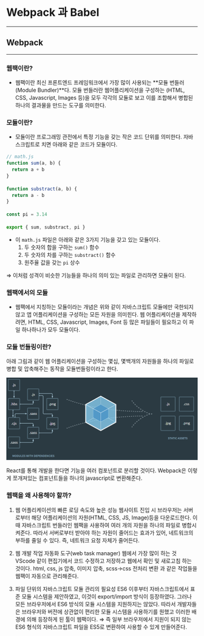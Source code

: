 # Webpack 과 Babel

---

## Webpack

---

### 웹팩이란?

- 웹팩이란 최신 프론트엔드 프레임워크에서 가장 많이 사용되는 **모듈 번들러(Module Bundler)**다. 모듈 번들러란 웹어플리케이션을 구성하는 (HTML, CSS, Javascript, Images 등)을 모두 각각의 모듈로 보고 이를 조합해서 병합된 하나의 결과물을 만드는 도구를 의미한다.

### 모듈이란?

- 모듈이란 프로그래밍 관전에서 특정 기능을 갖는 작은 코드 단위를 의미한다. 자바스크립트로 치면 아래와 같은 코드가 모듈이다.

```jsx
// math.js
function sum(a, b) {
  return a + b
}

function substract(a, b) {
  return a - b
}

const pi = 3.14

export { sum, substract, pi }
```

- 이 `math.js` 파일은 아래와 같은 3가지 기능을 갖고 있는 모듈이다.
  1. 두 숫자의 합을 구하는 `sum()` 함수
  2. 두 숫자의 차를 구하는 `substract()` 함수
  3. 원주율 값을 갖는 `pi` 상수

⇒ 이처럼 성격이 비슷한 기능들을 하나의 의미 있는 파일로 관리하면 모듈이 된다.

### 웹팩에서의 모듈

- 웹팩에서 지칭하는 모듈이라는 개념은 위와 같이 자바스크립트 모듈에만 국한되지 않고 앱 어플리케이션을 구성하는 모든 자원을 의미힌다. 웹 어플리케이션을 제작하려면, HTML, CSS, Javascript, Images, Font 등 많은 파일들이 필요하고 이 파일 하나하나가 모두 모듈이다.

### 모듈 번들링이란?

아래 그림과 같이 웹 어플리케이션을 구성하는 몇십, 몇백개의 자원들을 하나의 파일로 병합 및 압축해주는 동작을 모듈번들링이라고 한다.

<p align="center">
<img src="../../images/frontend/webpack-babel-1.png" width="600">
</p>

React를 통해 개발을 한다면 기능을 여러 컴포넌트로 분리할 것이다. Webpack은 이렇게 쪼개져있는 컴포넌트들을 하나의 javascript로 변환해준다.

### 웹팩을 왜 사용해야 할까?

1. 웹 어플리케이션의 빠른 로딩 속도와 높은 성능
   웹사이트 진입 시 브라우저는 서버로부터 해당 어플리케이션의 자원(HTML, CSS, JS, Image)등을 다운로드한다. 이때 자바스크립트 번들러인 웹팩을 사용하여 여러 개의 자원을 하나의 파일로 병합시켜준다. 따라서 서버로부터 받아야 하는 자원이 줄어드는 효과가 있어, 네트워크의 부하를 줄일 수 있다.
   즉, 네트워크 요청 자체가 줄어든다.

2. 웹 개발 작업 자동화 도구(web task manager)
   웹에서 가장 많이 하는 것 VScode 같이 편집기에서 코드 수정하고 저장하고 웹에서 확인 및 새로고침 하는 것이다.
   html, css, js 압축, 이미지 압축, scss→css 전처리 변환 과 같은 작업들을 웹팩이 자동으로 관리해준다.

3. 파일 단위의 자바스크립트 모듈 관리의 필요성
   ES6 이후부터 자바스크립트에서 표준 모듈 시스템을 제안하였고, 이것이 export/import 방식이 등장하였다. 그러나 모든 브라우저에서 ES6 방식의 모듈 시스템을 지원하지는 않았다. 따라서 개발자들은 브라우저와 버전에 상관없이 편리한 모듈 시스템을 사용하기를 원했고 이러한 배경에 의해 등장하게 된 툴이 웹팩이다. ⇒ 즉 일부 브라우저에서 지원이 되지 않는 ES6 형식의 자바스크립트 파일을 ES5로 변환하여 사용할 수 있게 만들어준다.
